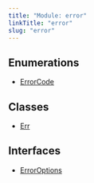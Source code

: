 ```yaml
---
title: "Module: error"
linkTitle: "error"
slug: "error"
---
```


## Enumerations

-   [ErrorCode](../../enums/error.ErrorCode)

## Classes

-   [Err](../../classes/error.Err)

## Interfaces

-   [ErrorOptions](../../interfaces/error.ErrorOptions)
